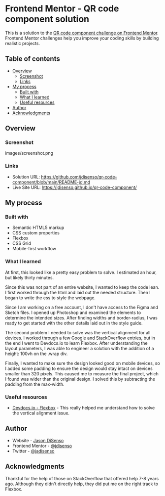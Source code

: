 # Frontend Mentor - QR code component solution

This is a solution to the [QR code component challenge on Frontend Mentor](https://www.frontendmentor.io/challenges/qr-code-component-iux_sIO_H). Frontend Mentor challenges help you improve your coding skills by building realistic projects. 

## Table of contents

- [Overview](#overview)
  - [Screenshot](#screenshot)
  - [Links](#links)
- [My process](#my-process)
  - [Built with](#built-with)
  - [What I learned](#what-i-learned)
  - [Useful resources](#useful-resources)
- [Author](#author)
- [Acknowledgments](#acknowledgments)

## Overview

### Screenshot

images/screenshot.png


### Links

- Solution URL: https://github.com/jdisenso/qr-code-component/blob/main/README-jd.md
- Live Site URL: https://jdisenso.github.io/qr-code-component/

## My process

### Built with

- Semantic HTML5 markup
- CSS custom properties
- Flexbox
- CSS Grid
- Mobile-first workflow

### What I learned

At first, this looked like a pretty easy problem to solve. I estimated an hour, but likely thirty minutes. 

Since this was not part of an entire website, I wanted to keep the code lean. I first worked through the html and laid out the needed structure. Then I began to write the css to style the webpage. 

Since I am working on a free account, I don't have access to the Figma and Sketch files. I opened up Photoshop and examined the elements to determine the intended sizes. After finding widths and border-radius, I was ready to get started with the other details laid out in the style guide.

The second problem I needed to solve was the vertical alignment for all devices. I worked through a few Google and StackOverflow entries, but in the end I went to Devdocs.io to learn Flexbox. After understanding the layout parameters, I was able to engineer a solution with the addition of a height: 100vh on the .wrap div.

Finally, I wanted to make sure the design looked good on mobile devices, so I added some padding to ensure the design would stay intact on devices smaller than 320 pixels. This caused me to measure the final project, which I found was wider than the original design. I solved this by subtracting the padding from the max-width.

### Useful resources

- [Devdocs.io - Flexbox](https://devdocs.io/css/css_flexible_box_layout/aligning_items_in_a_flex_container) - This really helped me understand how to solve the vertical alignment issue. 


## Author

- Website - [Jason DiSenso](https://puremediagraphics.com)
- Frontend Mentor - [@jdisenso](https://www.frontendmentor.io/profile/jdisenso)
- Twitter - [@jadisenso](https://www.twitter.com/jadisenso)

## Acknowledgments

Thankful for the help of those on StackOverflow that offered help 7-8 years ago. Although they didn't directly help, they did put me on the right track to Flexbox.
